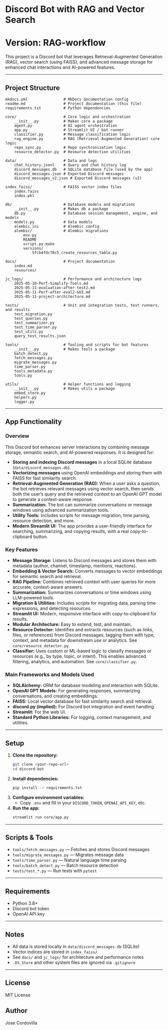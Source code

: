 # Discord Bot with RAG and Vector Search
# Version: RAG-workflow

This project is a Discord bot that leverages Retrieval-Augmented Generation (RAG), vector search (using FAISS), and advanced message storage for enhanced chat interactions and AI-powered features.

---

## Project Structure
```
mkdocs.yml                # MkDocs documentation config
readme.md                 # Project documentation (this file)
requirements.txt          # Python dependencies

core/                     # Core logic and orchestration
    __init__.py           # Makes core a package
    agent.py              # AI agent orchestration
    app.py                # Streamlit UI / bot runner
    classifier.py         # Message classification logic
    rag_engine.py         # RAG (Retrieval-Augmented Generation) core logic
    repo_sync.py          # Repo synchronization logic
    resource_detector.py  # Resource detection utilities

data/                     # Data and logs
    chat_history.jsonl    # Query and chat history log
    discord_messages.db   # SQLite database file (used by the app)
    discord_messages.json # Exported Discord messages
    discord_messages_v2.json # Exported Discord messages (v2)

index_faiss/              # FAISS vector index files
    index.faiss
    index.pkl

db/                       # Database models and migrations
    __init__.py           # Makes db a package
    db.py                 # Database session management, engine, and models
    models.py             # Data models
    alembic.ini           # Alembic config
    alembic/              # Alembic migrations
        env.py
        README
        script.py.mako
        versions/
            5fcb4fdc70c5_create_resources_table.py

docs/                     # Project documentation
    index.md
    resources/

jc_logs/                  # Performance and architecture logs
    2025-05-10-Perf-Simplify-Tools.md
    2025-05-11-evaluation-after-test2.md
    2025-05-11-Perf-after-eval2-&UI.md
    2025-05-11-project-architecture.md

tests/                    # Unit and integration tests, test runners, and results
    test_migration.py
    test_queries.py
    test_summarizer.py
    test_time_parser.py
    test_utils.py
    query_test_results.json

tools/                    # Tooling and scripts for bot features
    __init__.py           # Makes tools a package
    batch_detect.py
    fetch_messages.py
    migrate_messages.py
    time_parser.py
    tools_metadata.py
    tools.py

utils/                    # Helper functions and logging
    __init__.py           # Makes utils a package
    embed_store.py
    helpers.py
    logger.py
```

---

## App Functionality

### Overview
This Discord bot enhances server interactions by combining message storage, semantic search, and AI-powered responses. It is designed for:
- **Storing and indexing Discord messages** in a local SQLite database (`data/discord_messages.db`).
- **Vectorizing messages** using OpenAI embeddings and storing them with FAISS for fast similarity search.
- **Retrieval-Augmented Generation (RAG):** When a user asks a question, the bot retrieves relevant messages using vector search, then sends both the user’s query and the retrieved context to an OpenAI GPT model to generate a context-aware response.
- **Summarization:** The bot can summarize conversations or message windows using advanced summarization tools.
- **Utility Tools:** Includes scripts for message migration, time parsing, resource detection, and more.
- **Modern Streamlit UI:** The app provides a user-friendly interface for searching, summarizing, and copying results, with a real copy-to-clipboard button.

### Key Features
- **Message Storage:** Listens to Discord messages and stores them with metadata (author, channel, timestamp, mentions, reactions).
- **Embedding & Vector Search:** Converts messages to vector embeddings for semantic search and retrieval.
- **RAG Pipeline:** Combines retrieved context with user queries for more accurate, context-aware answers.
- **Summarization:** Summarizes conversations or time windows using LLM-powered tools.
- **Migration & Utilities:** Includes scripts for migrating data, parsing time expressions, and detecting resources.
- **Streamlit UI:** Modern, responsive interface with copy-to-clipboard for results.
- **Modular Architecture:** Easy to extend, test, and maintain.
- **Resource Detector:** Identifies and extracts resources (such as links, files, or references) from Discord messages, tagging them with type, context, and metadata for downstream use or analytics. See `core/resource_detector.py`.
- **Classifier:** Uses custom or ML-based logic to classify messages or resources (e.g., by type, topic, or intent). This enables advanced filtering, analytics, and automation. See `core/classifier.py`.

### Main Frameworks and Models Used
- **SQLAlchemy:** ORM for database modeling and interaction with SQLite.
- **OpenAI GPT Models:** For generating responses, summarizing conversations, and creating embeddings.
- **FAISS:** Local vector database for fast similarity search and retrieval.
- **discord.py (implied):** For Discord bot integration and event handling.
- **Streamlit:** For the web UI.
- **Standard Python Libraries:** For logging, context management, and utilities.

---

## Setup
1. **Clone the repository:**
   ```sh
   git clone <your-repo-url>
   cd discord-bot
   ```
2. **Install dependencies:**
   ```sh
   pip install -r requirements.txt
   ```
3. **Configure environment variables:**
   - Copy `.env` and fill in your `DISCORD_TOKEN`, `OPENAI_API_KEY`, etc.
4. **Run the app:**
   ```sh
   streamlit run core/app.py
   ```

---

## Scripts & Tools
- `tools/fetch_messages.py` — Fetches and stores Discord messages
- `tools/migrate_messages.py` — Migrates message data
- `tools/time_parser.py` — Natural language time parsing
- `tools/batch_detect.py` — Batch resource detection
- `tests/test_*.py` — Run tests with `pytest`

---

## Requirements
- Python 3.8+
- Discord bot token
- OpenAI API key

---

## Notes
- All data is stored locally in `data/discord_messages.db` (SQLite)
- Vector indices are stored in `index_faiss/`
- See `docs/` and `jc_logs/` for architecture and performance notes
- `.DS_Store` and other system files are ignored via `.gitignore`

---

## License
MIT License

## Author
Jose Cordovilla